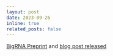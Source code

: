 ```yaml
---
layout: post
date: 2023-09-26
inline: true
related_posts: false
---
```


[BigRNA Preprint](https://www.biorxiv.org/content/10.1101/2023.09.20.558508v1) and [blog post released](https://www.deepgenomics.com/news/most-advanced-ai-foundation-model-for-rna/)
